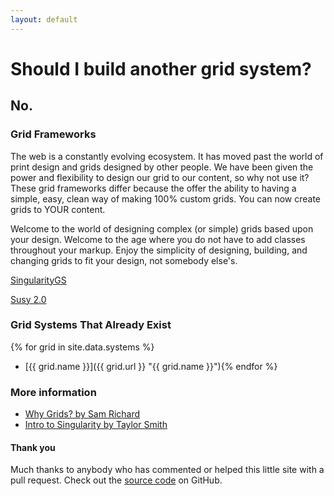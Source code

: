 ```yaml
---
layout: default
---
```


# Should I build another grid system?

## No.


### Grid Frameworks

The web is a constantly evolving ecosystem. It has moved past the world of print design and grids designed by other people. We have been given the power and flexibility to design our grid to our content, so why not use it? These grid frameworks differ because the offer the ability to having a simple, easy, clean way of making 100% custom grids. You can now create grids to YOUR content.

Welcome to the world of designing complex (or simple) grids based upon your design. Welcome to the age where you do not have to add classes throughout your markup. Enjoy the simplicity of designing, building, and changing grids to fit your design, not somebody else's.


[SingularityGS](http://singularity.gs/ "Singularity: Grids without Limits")

[Susy 2.0](http://susy.oddbird.net/ "Susy 2.0")


### Grid Systems That Already Exist

{% for grid in site.data.systems %}
 * [{{ grid.name }}]({{ grid.url }} "{{ grid.name }}"){% endfor %}


### More information

* [Why Grids? by Sam Richard](http://snugug.github.io/responsive-grids/#/why-a-grid)
* [Intro to Singularity by Taylor Smith](http://tsmith512.github.io/intro-to-singularity/)

#### Thank you

Much thanks to anybody who has commented or helped this little site with a pull request. Check out the [source code](https://github.com/iamcarrico/shouldibuildagridsystem) on GitHub.
